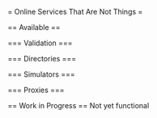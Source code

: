 = Online Services That Are Not Things =

== Available ==

=== Validation ===

=== Directories ===

=== Simulators ===

=== Proxies ===

== Work in Progress ==
Not yet functional
